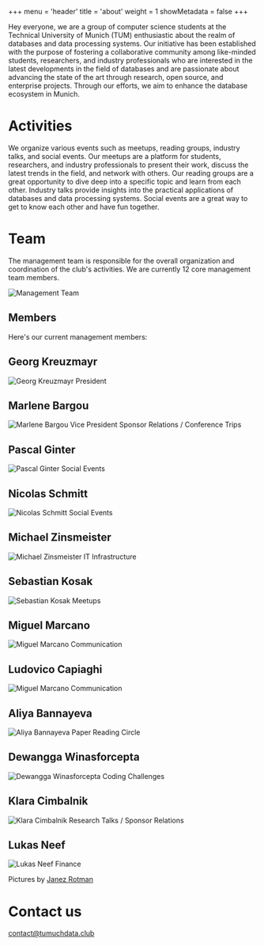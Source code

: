 +++
menu = 'header'
title = 'about'
weight = 1
showMetadata = false
+++

Hey everyone,
we are a group of computer science students at the Technical University of Munich (TUM) enthusiastic about the realm of databases and data processing systems. Our initiative has been established with the purpose of fostering a collaborative community among like-minded students, researchers, and industry professionals who are interested in the latest developments in the field of databases and are passionate about advancing the state of the art through research, open source, and enterprise projects. Through our efforts, we aim to enhance the database ecosystem in Munich.

# Activities

We organize various events such as meetups, reading groups, industry talks, and social events. Our meetups are a platform for students, researchers, and industry professionals to present their work, discuss the latest trends in the field, and network with others. Our reading groups are a great opportunity to dive deep into a specific topic and learn from each other. Industry talks provide insights into the practical applications of databases and data processing systems. Social events are a great way to get to know each other and have fun together.

# Team 

The management team is responsible for the overall organization and coordination of the club's activities. We are currently 12 core management team members.

![Management Team](team/images/ws2425/group.jpg)

## Members

Here's our current management members:

<div class="teamContainer">

<div class="teamMember">
<h2 id="georg">Georg Kreuzmayr</h2>
<img class="teamMemberImage" src="team/images/georg-square.jpg" alt="Georg Kreuzmayr"  />
<span class="teamMemberRoleSpecial">President</span>
</div>

<div class="teamMember">
<h2 id="marlene">Marlene Bargou</h2>
<img src="team/images/ws2425/marlene-square.jpg" alt="Marlene Bargou" class="teamMemberImage" />
<span class="teamMemberRoleSpecial">Vice President</span>
<span class="teamMemberRole">Sponsor Relations / Conference Trips</span>
</div>

<div class="teamMember">
<h2 id="pascal">Pascal Ginter</h2>
<img src="team/images/ws2425/pascal-square.jpg" alt="Pascal Ginter" class="teamMemberImage" />
<span class="teamMemberRole">Social Events</span>
</div>

<div class="teamMember">
<h2 id="pascal">Nicolas Schmitt</h2>
<img src="team/images/ws2425/nicolas-square.jpg" alt="Nicolas Schmitt" class="teamMemberImage" />
<span class="teamMemberRole">Social Events</span>
</div>

<div class="teamMember">
<h2 id="michael">Michael Zinsmeister</h2>
<img src="team/images/ws2425/michael-square.jpg" alt="Michael Zinsmeister" class="teamMemberImage" />
<span class="teamMemberRole">IT Infrastructure</span>
</div>

<div class="teamMember">
<h2 id="michal">Sebastian Kosak</h2>
<img src="team/images/ws2425/sebastian-square.jpg" alt="Sebastian Kosak" class="teamMemberImage" />
<span class="teamMemberRole">Meetups</span>
</div>

<div class="teamMember">
<h2 id="miguel">Miguel Marcano</h2>
<img src="team/images/ws2425/miguel-square.jpg" alt="Miguel Marcano" class="teamMemberImage" />
<span class="teamMemberRole">Communication</span>
</div>

<div class="teamMember">
<h2 id="miguel">Ludovico Capiaghi</h2>
<img src="team/images/ws2425/ludovico-square.jpg" alt="Miguel Marcano" class="teamMemberImage" />
<span class="teamMemberRole">Communication</span>
</div>

<div class="teamMember">
<h2 id="aliya">Aliya Bannayeva</h2>
<img src="team/images/ws2425/aliya-square.jpg" alt="Aliya Bannayeva" class="teamMemberImage" />
<span class="teamMemberRole">Paper Reading Circle</span>
</div>

<div class="teamMember">
<h2 id="miguel">Dewangga Winasforcepta</h2>
<img src="team/images/ws2425/dewangga-square.jpg" alt="Dewangga Winasforcepta" class="teamMemberImage" />
<span class="teamMemberRole">Coding Challenges</span>
</div>

<div class="teamMember">
<h2 id="miguel">Klara Cimbalnik</h2>
<img src="team/images/ws2425/klara-square.jpg" alt="Klara Cimbalnik" class="teamMemberImage" />
<span class="teamMemberRole">Research Talks / Sponsor Relations</span>
</div>

<div class="teamMember">
<h2 id="miguel">Lukas Neef</h2>
<img src="team/images/ws2425/lukas-square.jpg" alt="Lukas Neef" class="teamMemberImage" />
<span class="teamMemberRole">Finance</span>
</div>

</div>

Pictures by [Janez Rotman](https://www.linkedin.com/in/janez-rotman-35a140231/)


# Contact us 

contact@tumuchdata.club

